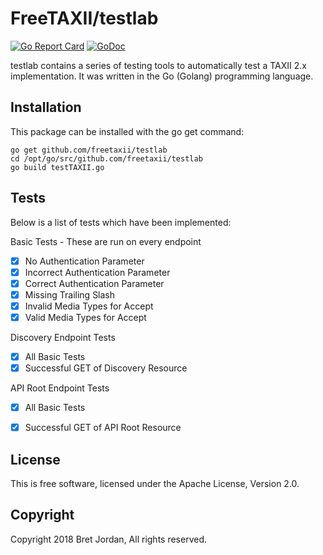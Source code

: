 # FreeTAXII/testlab #

[![Go Report Card](https://goreportcard.com/badge/github.com/freetaxii/testlab)](https://goreportcard.com/report/github.com/freetaxii/testlab) [![GoDoc](https://godoc.org/github.com/freetaxii/testlab?status.png)](https://godoc.org/github.com/freetaxii/testlab)

testlab contains a series of testing tools to automatically test a TAXII 2.x 
implementation. It was written in the Go (Golang) programming language.

## Installation ##

This package can be installed with the go get command:

```
go get github.com/freetaxii/testlab
cd /opt/go/src/github.com/freetaxii/testlab
go build testTAXII.go
```


## Tests ##

Below is a list of tests which have been implemented:

Basic Tests - These are run on every endpoint 
- [x] No Authentication Parameter
- [x] Incorrect Authentication Parameter
- [x] Correct Authentication Parameter
- [x] Missing Trailing Slash
- [x] Invalid Media Types for Accept
- [x] Valid Media Types for Accept

Discovery Endpoint Tests
- [x] All Basic Tests
- [x] Successful GET of Discovery Resource

API Root Endpoint Tests
- [x] All Basic Tests
- [x] Successful GET of API Root Resource


## License ##

This is free software, licensed under the Apache License, Version 2.0.


## Copyright ##

Copyright 2018 Bret Jordan, All rights reserved.

